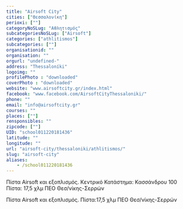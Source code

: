 ```yaml
---
title: "Airsoft City"
cities: ["Θεσσαλονίκη"]
perioxi: [""]
categoryNoSLug: "Αθλητισμός"
subcategoriesNoSLug: ["Airsoft"]
categories: ["athlitismos"]
subcategories: [""]
organisationid: ""
organisation: ""
orgurl: "undefined-"
address: "Thessaloníki"
logoimg: ""
profilePhoto : "downloaded"
coverPhoto : "downloaded"
website: "www.airsoftcity.gr/index.html"
facebook: "www.facebook.com/AirsoftCityThessaloniki/"
phone: ""
email: "info@airsoftcity.gr"
courses: ""
places: [""]
rensponsibles: ""
zipcode: [""]
UID: "school011220181436"
latitude: ""
longitude: ""
url: "airsoft-city/thessaloniki/athlitismos/"
slug: "airsoft-city"
aliases:
    - /school011220181436
---
```



Πίστα Airsoft και εξοπλισμός. Κεντρικό Κατάστημα: Κασσάνδρου 100 Πίστα: 17,5 χλμ ΠΕΟ Θεσ/νίκης-Σερρών

Πίστα Airsoft και εξοπλισμός. Πίστα:17,5 χλμ ΠΕΟ Θεσ/νίκης-Σερρών